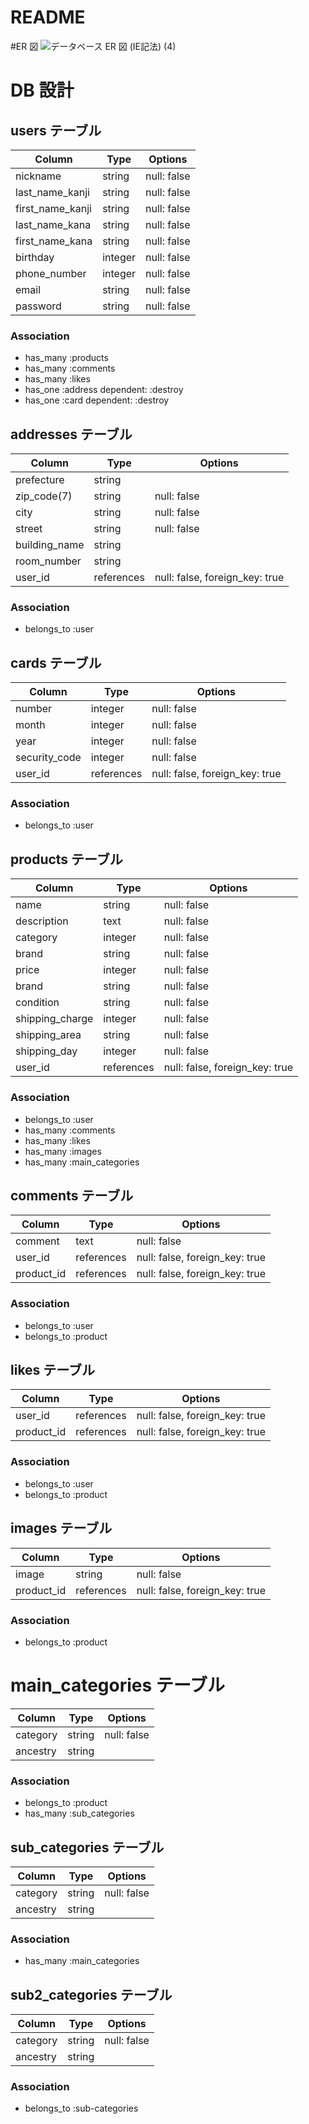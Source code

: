 # README

#ER 図
![データベース ER 図 (IE記法) (4)](https://user-images.githubusercontent.com/67144675/88154131-50dfb480-cc41-11ea-9996-05373d0a0462.png)

# DB 設計

## users テーブル

| Column           | Type    | Options     |
| ---------------- | ------- | ----------- |
| nickname         | string  | null: false |
| last_name_kanji  | string  | null: false |
| first_name_kanji | string  | null: false |
| last_name_kana   | string  | null: false |
| first_name_kana  | string  | null: false |
| birthday         | integer | null: false |
| phone_number     | integer | null: false |
| email            | string  | null: false |
| password         | string  | null: false |

### Association

- has_many :products
- has_many :comments
- has_many :likes
- has_one :address dependent: :destroy
- has_one :card dependent: :destroy

## addresses テーブル

| Column        | Type       | Options                        |
| ------------- | ---------- | ------------------------------ |
| prefecture    | string     |
| zip_code(7)   | string     | null: false                    |
| city          | string     | null: false                    |
| street        | string     | null: false                    |
| building_name | string     |
| room_number   | string     |
| user_id       | references | null: false, foreign_key: true |

### Association

- belongs_to :user

## cards テーブル

| Column        | Type       | Options                        |
| ------------- | ---------- | ------------------------------ |
| number        | integer    | null: false                    |
| month         | integer    | null: false                    |
| year          | integer    | null: false                    |
| security_code | integer    | null: false                    |
| user_id       | references | null: false, foreign_key: true |

### Association

- belongs_to :user

## products テーブル

| Column          | Type       | Options                        |
| --------------- | ---------- | ------------------------------ |
| name            | string     | null: false                    |
| description     | text       | null: false                    |
| category        | integer    | null: false                    |
| brand           | string     | null: false                    |
| price           | integer    | null: false                    |
| brand           | string     | null: false                    |
| condition       | string     | null: false                    |
| shipping_charge | integer    | null: false                    |
| shipping_area   | string     | null: false                    |
| shipping_day    | integer    | null: false                    |
| user_id         | references | null: false, foreign_key: true |

### Association

- belongs_to :user
- has_many :comments
- has_many :likes
- has_many :images
- has_many :main_categories

## comments テーブル

| Column     | Type       | Options                        |
| ---------- | ---------- | ------------------------------ |
| comment    | text       | null: false                    |
| user_id    | references | null: false, foreign_key: true |
| product_id | references | null: false, foreign_key: true |

### Association

- belongs_to :user
- belongs_to :product

## likes テーブル

| Column     | Type       | Options                        |
| ---------- | ---------- | ------------------------------ |
| user_id    | references | null: false, foreign_key: true |
| product_id | references | null: false, foreign_key: true |

### Association

- belongs_to :user
- belongs_to :product

## images テーブル

| Column     | Type       | Options                        |
| ---------- | ---------- | ------------------------------ |
| image      | string     | null: false                    |
| product_id | references | null: false, foreign_key: true |

### Association

- belongs_to :product

# main_categories テーブル

| Column   | Type   | Options     |
| -------- | ------ | ----------- |
| category | string | null: false |
| ancestry | string |

### Association

- belongs_to :product
- has_many :sub_categories

## sub_categories テーブル

| Column   | Type   | Options     |
| -------- | ------ | ----------- |
| category | string | null: false |
| ancestry | string |

### Association

- has_many :main_categories

## sub2_categories テーブル

| Column   | Type   | Options     |
| -------- | ------ | ----------- |
| category | string | null: false |
| ancestry | string |

### Association

- belongs_to :sub-categories